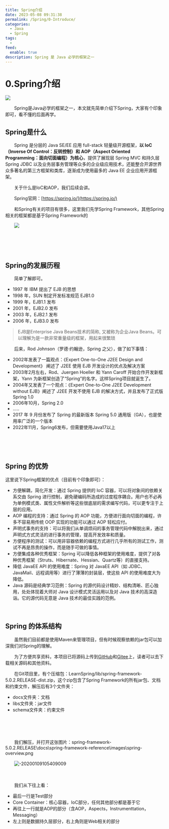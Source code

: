 ```yaml
---
title: Spring介绍
date: 2023-05-08 09:31:38
permalink: /Spring/0-Introduce/
categories:
  - Java
  - Spring
tags:
  - 
feed:
  enable: true
description: Spring 是 Java 必学的框架之一
---
```

# 0.Spring介绍

![](https://image.peterjxl.com/blog/439.jpg)

　　Spring是Java必学的框架之一，本文就先简单介绍下Spring，大家有个印象即可，看不懂的后面再学。

<!-- more -->

## Spring是什么

　　Spring 是分层的 Java SE/EE 应用 full-stack 轻量级开源框架，**以 IoC（Inverse Of Control：反转控制）和 AOP（Aspect Oriented Programming：面向切面编程）为核心**，提供了展现层 Spring MVC 和持久层 Spring JDBC 以及业务层事务管理等众多的企业级应用技术，还能整合开源世界众多著名的第三方框架和类库，逐渐成为使用最多的 Java EE 企业应用开源框架。

　　关于什么是IoC和AOP，我们后续会讲。

　　Spring官网：[https://spring.io/](https://spring.io/)

　　和Spring有关的项目有很多，这里我们先学Spring Framework，其他Spring相关的框架都是基于Spring Framework的

　　![](https://image.peterjxl.com/blog/image-20230501081408-3udho51.png)

　　‍

　　‍

## Spring的发展历程

　　简单了解即可。

* 1997 年 IBM 提出了 EJB 的思想
* 1998 年，SUN 制定开发标准规范 EJB1.0
* 1999 年，EJB1.1 发布
* 2001 年，EJB2.0 发布
* 2003 年，EJB2.1 发布
* 2006 年，EJB3.0 发布

> EJB是Enterprise Java Beans技术的简称, 又被称为企业Java Beans。可以理解为是一款非常重量级的框架，用起来很繁琐

　　后来，Rod Johnson（罗德·约翰逊，Spring 之父），做了如下事情：

* 2002年发表了一篇观点：《Expert One-to-One J2EE Design and Development》 阐述了 J2EE 使用 EJB 开发设计的优点及解决方案
* 2003年2月左右，Rod、Juergen Hoeller 和 Yann Caroff 开始合作开发新框架，Yann 为新框架创造了“Spring”的名字。这样Spring项目就诞生了。
* 2004年又发表了一个观点：《Expert One-to-One J2EE Development without EJB》阐述了 J2EE 开发不使用 EJB 的解决方式，并且发布了正式版 Spring 1.0
* 2006年10月，Spring 2.0
* .....
* 2017 年 9 月份发布了 Spring 的最新版本 Spring 5.0 通用版（GA），也是使用率广泛的一个版本
* 2022年11月，Spring6发布，但需要使用Java17以上

　　‍

　　‍

## Spring 的优势

这里说下Spring框架的优点（目前有个印象即可）：

* 方便解耦，简化开发：通过 Spring 提供的 IoC 容器，可以将对象间的依赖关系交由 Spring 进行控制，避免硬编码所造成的过度程序耦合。用户也不必再为单例模式类、属性文件解析等这些很底层的需求编写代码，可以更专注于上层的应用。
* AOP 编程的支持：通过 Spring 的 AOP 功能，方便进行面向切面的编程，许多不容易用传统 OOP 实现的功能可以通过 AOP 轻松应付。
* 声明式事务的支持：可以将我们从单调烦闷的事务管理代码中解脱出来，通过声明式方式灵活的进行事务的管理，提高开发效率和质量。
* 方便程序的测试：可以用非容器依赖的编程方式进行几乎所有的测试工作，测试不再是昂贵的操作，而是随手可做的事情。
* 方便集成各种优秀框架：Spring 可以降低各种框架的使用难度，提供了对各种优秀框架（Struts、Hibernate、Hessian、Quartz等）的直接支持。
* 降低 JavaEE API 的使用难度：Spring 对 JavaEE API（如 JDBC、JavaMail、远程调用等）进行了薄薄的封装层，使这些 API 的使用难度大为降低。
* Java 源码是经典学习范例：Spring 的源代码设计精妙、结构清晰、匠心独用，处处体现着大师对 Java 设计模式灵活运用以及对 Java 技术的高深造诣。它的源代码无意是 Java 技术的最佳实践的范例。

　　‍

## Spring  的体系结构

　　虽然我们目前都是使用Maven来管理项目，但有时候观察依赖的jar包可以加深我们对Spring的理解。

　　为了方便共享资料，本项目已将源码上传到[GitHub](https://github.com/Peter-JXL/LearnSpring)和[Gitee](https://gitee.com/peterjxl/LearnSpring)上，读者可以去下载相关源码和其他资料。

　　在Git项目里，有个压缩包：LearnSpring/lib/spring-framework-5.0.2.RELEASE-dist.zip，这个zip包含了Spring Framework的所有jar包、文档和约束文件，解压后有3个文件夹：

* docs文件夹：文档
* libs文件夹：jar文件
* schema文件夹：约束文件

　　‍

　　‍

　　我们解压，并打开这张图片：spring-framework-5.0.2.RELEASE\docs\spring-framework-reference\images\spring-overview.png

　　![-20200109105409009](https://image.peterjxl.com/blog/image-20200109105409009.png)

　　

　　我们从下往上看：

* 最后一行是Test部分
* Core Container：核心容器，IoC部分，任何其他部分都是基于它
* 再往上一行就是AOP的部分（含AOP，Aspects，Instrumenttation，Messaging）
* 左上则是数据持久层部分，右上角则是Web相关的部分

　　‍
